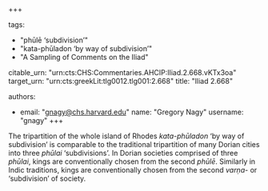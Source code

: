 +++

tags:
- "phūlē ‘subdivision’"
- "kata-phūladon ‘by way of subdivision’"
- "A Sampling of Comments on the Iliad"

citable_urn: "urn:cts:CHS:Commentaries.AHCIP:Iliad.2.668.vKTx3oa"
target_urn: "urn:cts:greekLit:tlg0012.tlg001:2.668"
title: "Iliad 2.668"

authors:
- email: "gnagy@chs.harvard.edu"
  name: "Gregory Nagy"
  username: "gnagy"
+++

<p>The tripartition of the whole island of Rhodes <em>kata-phūladon</em> ‘by way of subdivision’ is comparable to the traditional tripartition of many Dorian cities into three <em>phūlai</em> ‘subdivisions’. In Dorian societies comprised of three <em>phūlai</em>, kings are conventionally chosen from the second <em>phūlē</em>. Similarly in Indic traditions, kings are conventionally chosen from the second <em>varṇa</em>- or ‘subdivision’ of society.  </p>